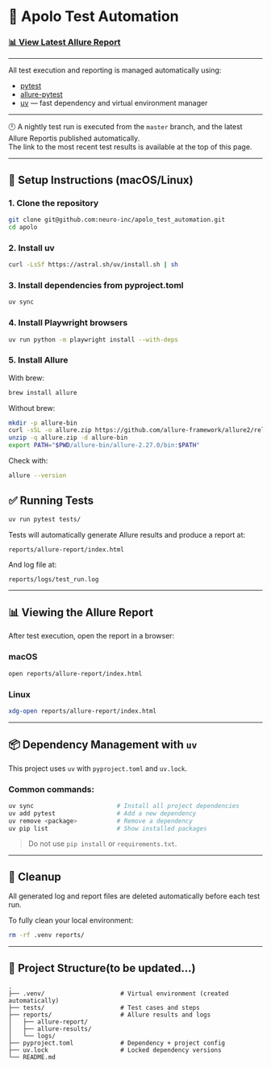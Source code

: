 # 🧪 Apolo Test Automation 
### [📊 View Latest Allure Report](https://ihorsosnovskyi.github.io/apolo-test-automation/run-test-latest/index.html)

---
All test execution and reporting is managed automatically using:

- [pytest](https://docs.pytest.org/)
- [allure-pytest](https://docs.qameta.io/allure/)
- [uv](https://github.com/astral-sh/uv) — fast dependency and virtual environment manager

---

🕛 A nightly test run is executed from the `master` branch, and the latest Allure Reportis published automatically.  
The link to the most recent test results is available at the top of this page.

---
## 🚀 Setup Instructions (macOS/Linux)

### 1. Clone the repository

```bash
git clone git@github.com:neuro-inc/apolo_test_automation.git
cd apolo
```

### 2. Install uv

```bash
curl -LsSf https://astral.sh/uv/install.sh | sh
```

### 3. Install dependencies from pyproject.toml

```bash
uv sync
```

### 4. Install Playwright browsers

```bash
uv run python -m playwright install --with-deps
```

### 5. Install Allure

With brew:
```bash
brew install allure
```

Without brew:
```bash
mkdir -p allure-bin
curl -sSL -o allure.zip https://github.com/allure-framework/allure2/releases/download/2.27.0/allure-2.27.0.zip
unzip -q allure.zip -d allure-bin
export PATH="$PWD/allure-bin/allure-2.27.0/bin:$PATH"
```

Check with:
```bash
allure --version
```


## ✅ Running Tests

```bash
uv run pytest tests/
```

Tests will automatically generate Allure results and produce a report at:

```
reports/allure-report/index.html
```

And log file at:

```
reports/logs/test_run.log
```

---

## 📊 Viewing the Allure Report

After test execution, open the report in a browser:

### macOS
```bash
open reports/allure-report/index.html
```

### Linux
```bash
xdg-open reports/allure-report/index.html
```

---

## 📦 Dependency Management with `uv`

This project uses `uv` with `pyproject.toml` and `uv.lock`.

### Common commands:

```bash
uv sync                       # Install all project dependencies
uv add pytest                 # Add a new dependency
uv remove <package>           # Remove a dependency
uv pip list                   # Show installed packages
```

> Do not use `pip install` or `requirements.txt`.

---

## 🧼 Cleanup

All generated log and report files are deleted automatically before each test run.

To fully clean your local environment:

```bash
rm -rf .venv reports/
```

---

## 📁 Project Structure(to be updated...)

```
.
├── .venv/                     # Virtual environment (created automatically)
├── tests/                     # Test cases and steps
├── reports/                   # Allure results and logs
│   ├── allure-report/
│   ├── allure-results/
│   └── logs/
├── pyproject.toml             # Dependency + project config
├── uv.lock                    # Locked dependency versions
└── README.md
```
